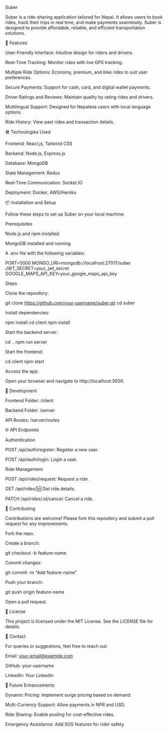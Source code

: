 Suber

Suber is a ride-sharing application tailored for Nepal. It allows users to book rides, track their trips in real time, and make payments seamlessly. Suber is designed to provide affordable, reliable, and efficient transportation solutions.

🚀 Features

User-Friendly Interface: Intuitive design for riders and drivers.

Real-Time Tracking: Monitor rides with live GPS tracking.

Multiple Ride Options: Economy, premium, and bike rides to suit user preferences.

Secure Payments: Support for cash, card, and digital wallet payments.

Driver Ratings and Reviews: Maintain quality by rating rides and drivers.

Multilingual Support: Designed for Nepalese users with local language options.

Ride History: View past rides and transaction details.

🛠️ Technologies Used

Frontend: React.js, Tailwind CSS

Backend: Node.js, Express.js

Database: MongoDB

State Management: Redux

Real-Time Communication: Socket.IO

Deployment: Docker, AWS/Heroku

📦 Installation and Setup

Follow these steps to set up Suber on your local machine:

Prerequisites

Node.js and npm installed.

MongoDB installed and running.

A .env file with the following variables:

PORT=5000
MONGO_URI=mongodb://localhost:27017/suber
JWT_SECRET=your_jwt_secret
GOOGLE_MAPS_API_KEY=your_google_maps_api_key

Steps

Clone the repository:

git clone https://github.com/your-username/suber.git
cd suber

Install dependencies:

npm install
cd client
npm install

Start the backend server:

cd ..
npm run server

Start the frontend:

cd client
npm start

Access the app:

Open your browser and navigate to http://localhost:3000.

🤝 Development

Frontend Folder: /client

Backend Folder: /server

API Routes: /server/routes

🌐 API Endpoints

Authentication

POST /api/auth/register: Register a new user.

POST /api/auth/login: Login a user.

Ride Management

POST /api/rides/request: Request a ride.

GET /api/rides/:id: Get ride details.

PATCH /api/rides/:id/cancel: Cancel a ride.

🤝 Contributing

Contributions are welcome! Please fork this repository and submit a pull request for any improvements.

Fork the repo.

Create a branch:

git checkout -b feature-name

Commit changes:

git commit -m "Add feature-name"

Push your branch:

git push origin feature-name

Open a pull request.

📄 License

This project is licensed under the MIT License. See the LICENSE file for details.

📧 Contact

For queries or suggestions, feel free to reach out:

Email: your-email@example.com

GitHub: your-username

LinkedIn: Your LinkedIn

🎯 Future Enhancements

Dynamic Pricing: Implement surge pricing based on demand.

Multi-Currency Support: Allow payments in NPR and USD.

Ride Sharing: Enable pooling for cost-effective rides.

Emergency Assistance: Add SOS features for rider safety.

